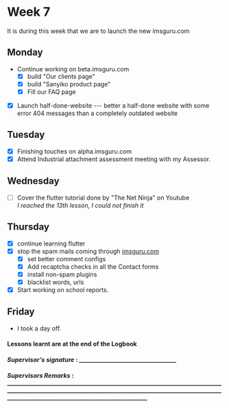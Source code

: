 # Week 7
It is during this week that we are to launch the new imsguru.com

## Monday

- Continue working on beta.imsguru.com
  - [x] build "Our clients page"
  - [x] build "Sanyiko product page"
  - [x] Fill our FAQ page
- [x] Launch half-done-website --- better a half-done website with some error 404 messages than a completely outdated website

## Tuesday
- [x] Finishing touches on alpha.imsguru.com
- [x] Attend Industrial attachment assessment meeting with my Assessor.

## Wednesday
- [ ] Cover the flutter tutorial done by "The Net Ninja" on Youtube\
  *I reached the 13th lesson, I could not finish it*

## Thursday
- [x] continue learning flutter
- [x] stop the spam mails coming through [imsguru.com](http://imsguru.com/)
    - [x] set better comment configs
    - [x] Add recaptcha checks in all the Contact forms 
    - [x] install non-spam plugins
    - [x] blacklist words, urls 
- [x] Start working on school reports.

## Friday
- I took a day off.


#### Lessons learnt are at the end of the Logbook

#### *Supervisor's signature* : __________________________________
#### *Supervisors Remarks* : _______________________________________________________________________________________________________________________________________________________________________________________________________

